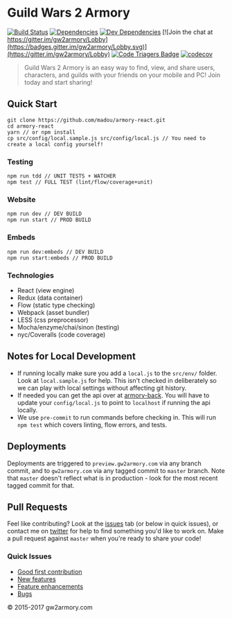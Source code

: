 # Guild Wars 2 Armory 

[![Build Status](https://travis-ci.org/madou/armory-react.svg?branch=master)](https://travis-ci.org/madou/armory-react) [![Dependencies](https://david-dm.org/madou/armory-react.svg)](https://david-dm.org/madou/armory-react) [![Dev Dependencies](https://david-dm.org/madou/armory-react/dev-status.svg)](https://david-dm.org/madou/armory-react?type=dev) [![Join the chat at https://gitter.im/gw2armory/Lobby](https://badges.gitter.im/gw2armory/Lobby.svg)](https://gitter.im/gw2armory/Lobby) [![Code Triagers Badge](https://www.codetriage.com/madou/armory-react/badges/users.svg)](https://www.codetriage.com/madou/armory-react) [![codecov](https://codecov.io/gh/madou/armory-react/branch/master/graph/badge.svg)](https://codecov.io/gh/madou/armory-react)

> Guild Wars 2 Armory is an easy way to find, view, and share users, characters, and guilds with your friends on your mobile and PC! Join today and start sharing!

## Quick Start

```
git clone https://github.com/madou/armory-react.git
cd armory-react
yarn // or npm install
cp src/config/local.sample.js src/config/local.js // You need to create a local config yourself!
```

### Testing

```
npm run tdd // UNIT TESTS + WATCHER
npm test // FULL TEST (lint/flow/coverage+unit)
```

### Website

```
npm run dev // DEV BUILD
npm run start // PROD BUILD
```

### Embeds

```
npm run dev:embeds // DEV BUILD
npm run start:embeds // PROD BUILD
```

### Technologies

- React (view engine)
- Redux (data container)
- Flow (static type checking)
- Webpack (asset bundler)
- LESS (css preprocessor)
- Mocha/enzyme/chai/sinon (testing)
- nyc/Coveralls (code coverage)

## Notes for Local Development

- If running locally make sure you add a `local.js` to the `src/env/` folder. Look at `local.sample.js` for help. This isn't checked in deliberately so we can play with local settings without affecting git history.
- If needed you can get the api over at [armory-back](https://github.com/madou/armory-back). You will have to update your `config/local.js` to point to `localhost` if running the api locally.
- We use `pre-commit` to run commands before checking in. This will run `npm test` which covers linting, flow errors, and tests.

## Deployments

Deployments are triggered to `preview.gw2armory.com` via any branch commit, and to `gw2armory.com` via any tagged commit to `master` branch. Note that `master` doesn't reflect what is in production - look for the most recent tagged commit for that.

## Pull Requests

Feel like contributing? Look at the [issues](https://github.com/madou/armory-react/issues) tab (or below in quick issues), or contact me on [twitter](https://twitter.com/itsmadou) for help to find something you'd like to work on. Make a pull request against `master` when you're ready to share your code!

### Quick Issues

- [Good first contribution](https://github.com/madou/armory-react/labels/good%20first%20contribution)
- [New features](https://github.com/madou/armory-react/issues?q=is%3Aopen+is%3Aissue+label%3Afeature)
- [Feature enhancements](https://github.com/madou/armory-react/issues?q=is%3Aopen+is%3Aissue+label%3Aenhancement)
- [Bugs](https://github.com/madou/armory-react/issues?q=is%3Aopen+is%3Aissue+label%3Abug)

© 2015-2017 gw2armory.com

